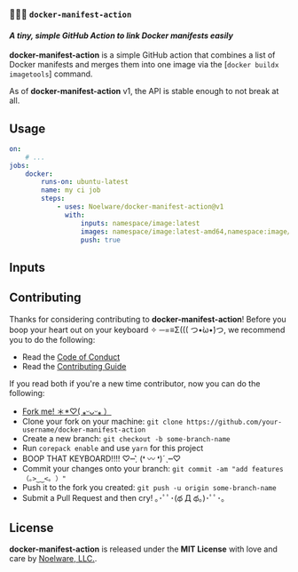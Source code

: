 ### 🐻‍❄️🐳 `docker-manifest-action`

#### _A tiny, simple GitHub Action to link Docker manifests easily_

**docker-manifest-action** is a simple GitHub action that combines a list of Docker manifests and merges them into one image via the [`docker buildx imagetools`] command.

As of **docker-manifest-action** v1, the API is stable enough to not break at all.

## Usage

```yaml
on:
    # ...
jobs:
    docker:
        runs-on: ubuntu-latest
        name: my ci job
        steps:
            - uses: Noelware/docker-manifest-action@v1
              with:
                  inputs: namespace/image:latest
                  images: namespace/image:latest-amd64,namespace:image/latest-arm64
                  push: true
```

## Inputs

<!-- GENERATE INPUT DOCUMENTATION: START -->

<!-- GENERATE INPUT DOCUMENTATION: END -->

## Contributing

Thanks for considering contributing to **docker-manifest-action**! Before you boop your heart out on your keyboard ✧ ─=≡Σ((( つ•̀ω•́)つ, we recommend you to do the following:

- Read the [Code of Conduct](./.github/CODE_OF_CONDUCT.md)
- Read the [Contributing Guide](./.github/CONTRIBUTING.md)

If you read both if you're a new time contributor, now you can do the following:

- [Fork me! ＊\*♡( ⁎ᵕᴗᵕ⁎ ）](https://github.com/Noelware/docker-manifest-action/fork)
- Clone your fork on your machine: `git clone https://github.com/your-username/docker-manifest-action`
- Create a new branch: `git checkout -b some-branch-name`
- Run `corepack enable` and use `yarn` for this project
- BOOP THAT KEYBOARD!!!! ♡┉ˏ͛ (❛ 〰 ❛)ˊˎ┉♡
- Commit your changes onto your branch: `git commit -am "add features （｡>‿‿<｡ ）"`
- Push it to the fork you created: `git push -u origin some-branch-name`
- Submit a Pull Request and then cry! ｡･ﾟﾟ･(థ Д థ。)･ﾟﾟ･｡

## License

**docker-manifest-action** is released under the **MIT License** with love and care by [Noelware, LLC.](https://noelware.org).
